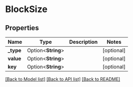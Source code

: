 # BlockSize

## Properties

Name | Type | Description | Notes
------------ | ------------- | ------------- | -------------
**_type** | Option<**String**> |  | [optional]
**value** | Option<**String**> |  | [optional]
**key** | Option<**String**> |  | [optional]

[[Back to Model list]](../README.md#documentation-for-models) [[Back to API list]](../README.md#documentation-for-api-endpoints) [[Back to README]](../README.md)


